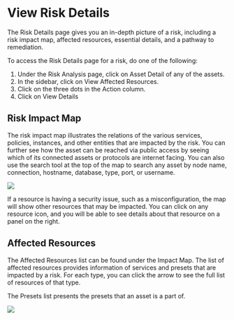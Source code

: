 <meta name="robots" content="noindex">

# View Risk Details

The Risk Details page gives you an in-depth picture of a risk, including a risk impact map, affected resources, essential details, and a pathway to remediation.

To access the Risk Details page for a risk, do one of the following:

1. Under the Risk Analysis page, click on Asset Detail of any of the assets.
2. In the sidebar, click on View Affected Resources.
3. Click on the three dots in the Action column.
4. Click on View Details

## Risk Impact Map

The risk impact map illustrates the relations of the various services, policies, instances, and other entities that are impacted by the risk. You can further see how the asset can be reached via public access by seeing which of its connected assets or protocols are internet facing. You can also use the search tool at the top of the map to search any asset by node name, connection, hostname, database, type, port, or username.

<img src="/spot-security/_media/view-risk-details-d.png" />

If a resource is having a security issue, such as a misconfiguration, the map will show other resources that may be impacted. You can click on any resource icon, and you will be able to see details about that resource on a panel on the right.

## Affected Resources

The Affected Resources list can be found under the Impact Map. The list of affected resources provides information of services and presets that are impacted by a risk. For each type, you can click the arrow to see the full list of resources of that type.

The Presets list presents the presets that an asset is a part of.

<img src="/spot-security/_media/view-risk-details-c.png" />

